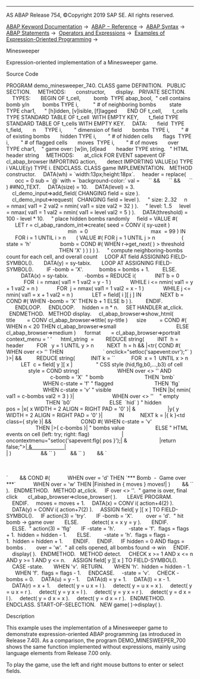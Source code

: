   

* * *

AS ABAP Release 754, ©Copyright 2019 SAP SE. All rights reserved.

[ABAP Keyword Documentation](https://help.sap.com/doc/abapdocu_754_index_htm/7.54/en-US/abenabap.htm) →  [ABAP − Reference](https://help.sap.com/doc/abapdocu_754_index_htm/7.54/en-US/abenabap_reference.htm) →  [ABAP Syntax](https://help.sap.com/doc/abapdocu_754_index_htm/7.54/en-US/abenabap_syntax.htm) →  [ABAP Statements](https://help.sap.com/doc/abapdocu_754_index_htm/7.54/en-US/abenabap_statements.htm) →  [Operators and Expressions](https://help.sap.com/doc/abapdocu_754_index_htm/7.54/en-US/abenoperators_expressions.htm) →  [Examples of Expression-Oriented Programming](https://help.sap.com/doc/abapdocu_754_index_htm/7.54/en-US/abenexpressions_abexas.htm) → 

Minesweeper

Expression-oriented implementation of a Minesweeper game.

Source Code

PROGRAM demo\_minesweeper\_740.
CLASS game DEFINITION.
  PUBLIC SECTION.
    METHODS:
      constructor,
      display.
  PRIVATE SECTION.
    TYPES:
      BEGIN OF t\_cell,
        bomb  TYPE abap\_bool,  " cell contains bomb y/n
        bombs TYPE i,          " # of neighboring bombs
        state TYPE char1,      " \[h\]idden, \[v\]isible, \[f\]lagged
      END OF t\_cell,
      t\_cells TYPE STANDARD TABLE OF t\_cell  WITH EMPTY KEY,
      t\_field TYPE STANDARD TABLE OF t\_cells WITH EMPTY KEY.
    DATA:
      field  TYPE t\_field,
      n      TYPE i,        " dimension of field
      bombs  TYPE i,        " # of existing bombs
      hidden TYPE i,        " # of hidden cells
      flags  TYPE i,        " # of flagged cells
      moves  TYPE i,        " # of moves
      over   TYPE char1,    " game over: \[w\]in, \[d\]ead
      header TYPE string.   " HTML header string
    METHODS:
      at\_click FOR EVENT sapevent OF cl\_abap\_browser IMPORTING action,
      detect IMPORTING VALUE(x) TYPE i VALUE(y) TYPE i.
ENDCLASS.
CLASS game IMPLEMENTATION.
  METHOD constructor.
    DATA(wh) = \`width:13px;height:18px\`.
    header = replace(
      occ = 0 sub = \`@\` with = \`background-color:\` val =
     \`<html><head><style type="text/css">\` &&
     \`.bx{text-decoration:none;cursor:hand;\` &&
     wh && \`} a{\` && wh && \`}\` &&
     \`.hid{@#404080} .flg{@red} .bmb{@black}\` &&
     \`.b0{@#e0e0e0} .b1{@lightblue} .b2{@lightgreen} .b3{@orange}\` &&
     \`</style>\` &&
     \`<script>function setloc(e){window.location=e;}</script>\` &&
     \`</head><body scroll="no"><table border="0">\` ) ##NO\_TEXT.
    DATA(size) = 10.
    DATA(level) = 3.
    cl\_demo\_input=>add\_field( CHANGING field = size ).
    cl\_demo\_input=>request(   CHANGING field = level ).
    " size: 2..32
    n     = nmax( val1 = 2 val2 = nmin( val1 = size val2 = 32 ) ).
    " level: 1..5
    level = nmax( val1 = 1 val2 = nmin( val1 = level val2 = 5 ) ).
    DATA(threshold) = 100 - level \* 10.
    " place hidden bombs randomly
    field = VALUE #(
      LET r = cl\_abap\_random\_int=>create( seed = CONV i( sy-uzeit )
                                          min  = 0
                                          max  = 99 ) IN
      FOR i = 1 UNTIL i > n
      ( VALUE #( FOR j = 1 UNTIL j > n
                 ( state = 'h'
                   bomb = COND #( WHEN r->get\_next( ) > threshold
                                    THEN 'X' ) ) ) ) ).
    " compute neighboring-bombs count for each cell, and overall count
    LOOP AT field ASSIGNING FIELD-SYMBOL(<cells>).
      DATA(y) = sy-tabix.
      LOOP AT <cells> ASSIGNING FIELD-SYMBOL(<cell>).
        IF <cell>-bomb = 'X'.
          bombs = bombs + 1.
        ELSE.
          DATA(x) = sy-tabix.
          <cell>-bombs = REDUCE i(
            INIT b = 0
            FOR  i = nmax( val1 = 1 val2 = y - 1 )
            WHILE i <= nmin( val1 = y + 1 val2 = n )
            FOR  j = nmax( val1 = 1 val2 = x - 1 )
            WHILE j <= nmin( val1 = x + 1 val2 = n )
            LET <f> = field\[ i \]\[ j \] IN
            NEXT b = COND #( WHEN <f>-bomb = 'X' THEN b + 1 ELSE b ) ).
        ENDIF.
      ENDLOOP.
    ENDLOOP.
    hidden = n \* n.
    SET HANDLER at\_click.
  ENDMETHOD.
  METHOD display.
    cl\_abap\_browser=>show\_html(
     title        = CONV cl\_abap\_browser=>title( sy-title )
     size         = COND #( WHEN n < 20 THEN cl\_abap\_browser=>small
                                        ELSE cl\_abap\_browser=>medium )
     format       = cl\_abap\_browser=>portrait
     context\_menu = ' '
     html\_string  =
       REDUCE string(
        INIT  h = header
        FOR   y = 1 UNTIL y > n
        NEXT  h = h && |<tr{ COND #( WHEN over <> '' THEN
                          \` onclick="setloc('sapevent:ovr');"\` ) }>| &&
         REDUCE string(
          INIT k = \`\`
          FOR  x = 1  UNTIL x > n
          LET  c = field\[ y \]\[ x \]
               " CSS style (hid,flg,b0,...,b3) of cell
               style = COND string(
                         WHEN over <> '' AND
                              c-bomb = 'X'  " bomb
                           THEN \`bmb\`
                         WHEN c-state = 'f' " flagged
                           THEN \`flg\`
                         WHEN c-state = 'v' " visible
                           THEN |b{ nmin( val1 = c-bombs val2 = 3 ) }|
                         WHEN over <> ''    " empty
                           THEN \`b0\`
                         ELSE  \`hid\` ) " hidden
               pos = |x{ x WIDTH = 2 ALIGN = RIGHT PAD = '0' }| &
                     |y{ y WIDTH = 2 ALIGN = RIGHT PAD = '0' }|
          IN
          NEXT k = |{ k }<td class={ style }| &&
                   COND #( WHEN c-state = 'v'
                    THEN |><a>{ c-bombs }</a>| " bombs value
                    ELSE " HTML events on cell (left: try; right: flag)
                     | oncontextmenu="setloc('sapevent:flg{ pos }');| &
                     |return false;"><a href="sapevent:try{ pos }">| &
                     |<div class="bx"></div></a>| )
                   && \`</td>\` )
         && \`</tr>\` )
       && \`</table><br>\`
       && COND #(
           WHEN over = 'd' THEN \`\*\*\* Bomb  -  Game over \*\*\*\`
           WHEN over = 'w' THEN |Finished in { moves } moves!| )
       && \`</body></html>\` ).
  ENDMETHOD.
  METHOD at\_click.
    IF over <> ''.  " game is over, final click
      cl\_abap\_browser=>close\_browser( ).
      LEAVE PROGRAM.
    ENDIF.
    moves = moves + 1.
    DATA(x) = CONV i( action+4(2) ).
    DATA(y) = CONV i( action+7(2) ).
    ASSIGN field\[ y \]\[ x \] TO FIELD-SYMBOL(<cell>).
    IF action(3) = 'try'.
      IF <cell>-bomb = 'X'.
        over = 'd'.  " hit bomb -> game over
      ELSE.
        detect( x = x y = y ).
      ENDIF.
    ELSE.  " action(3) = 'flg'
      IF <cell>-state = 'h'.
        <cell>-state = 'f'.  flags = flags + 1.  hidden = hidden - 1.
      ELSE.
        <cell>-state = 'h'.  flags = flags - 1.  hidden = hidden + 1.
      ENDIF.
    ENDIF.
    IF hidden = 0 AND flags = bombs .
      over = 'w'.  " all cells opened, all bombs found -> win
    ENDIF.
    display( ).
  ENDMETHOD.
  METHOD detect.
    CHECK x >= 1 AND x <= n AND y >= 1 AND y <= n.
    ASSIGN field\[ y \]\[ x \] TO FIELD-SYMBOL(<cell>).
    CASE <cell>-state.
      WHEN 'v'.  RETURN.
      WHEN 'h'.  hidden = hidden - 1.
      WHEN 'f'.  flags = flags - 1.
    ENDCASE.
    <cell>-state = 'v'.
    CHECK <cell>-bombs = 0.
    DATA(u) = y - 1.
    DATA(d) = y + 1.
    DATA(l) = x - 1.
    DATA(r) = x + 1.
    detect( y = u x = l ).
    detect( y = u x = x ).
    detect( y = u x = r ).
    detect( y = y x = l ).
    detect( y = y x = r ).
    detect( y = d x = l ).
    detect( y = d x = x ).
    detect( y = d x = r ).
  ENDMETHOD.
ENDCLASS.
START-OF-SELECTION.
  NEW game( )->display( ).

Description

This example uses the implementation of a Minesweeper game to demonstrate expression-oriented ABAP programming (as introduced in Release 7.40). As a comparison, the program DEMO\_MINESWEEPER\_700 shows the same function implemented without expressions, mainly using language elements from Release 7.00 only.

To play the game, use the left and right mouse buttons to enter or select fields.